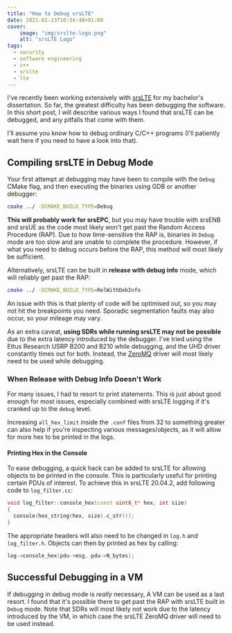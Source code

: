 ```yaml
---
title: "How to Debug srsLTE"
date: 2021-02-13T10:34:48+01:00
cover:
    image: "img/srslte-logo.png"
    alt: "srsLTE Logo"
tags:
  - security
  - software engineering
  - c++
  - srslte
  - lte
---
```


I've recently been working extensively with [srsLTE](https://github.com/srsLTE/srsLTE) for my bachelor's dissertation. So far, the greatest difficulty has been debugging the software. In this short post, I will describe various ways I found that srsLTE can be debugged, and any pitfalls that come with them.

I'll assume you know how to debug ordinary C/C++ programs (I'll patiently wait here if you need to have a look into that).

## Compiling srsLTE in Debug Mode

Your first attempt at debugging may have been to compile with the `Debug` CMake flag, and then executing the binaries using GDB or another debugger:

```bash
cmake ../ -DCMAKE_BUILD_TYPE=Debug
```

**This will probably work for srsEPC**, but you may have trouble with srsENB and srsUE as the code most likely won't get past the Random Access Procedure (RAP). Due to how time-sensitive the RAP is, binaries in `Debug` mode are too slow and are unable to complete the procedure. However, if what you need to debug occurs before the RAP, this method will most likely be sufficient.

Alternatively, srsLTE can be built in **release with debug info** mode, which will reliably get past the RAP:

```bash
cmake ../ -DCMAKE_BUILD_TYPE=RelWithDebInfo
```

An issue with this is that plenty of code will be optimised out, so you may not hit the breakpoints you need. Sporadic segmentation faults may also occur, so your mileage may vary.

As an extra caveat, **using SDRs while running srsLTE may not be possible** due to the extra latency introduced by the debugger. I've tried using the Ettus Research USRP B200 and B210 while debugging, and the UHD driver constantly times out for both. Instead, the [ZeroMQ](https://docs.srslte.com/en/latest/app_notes/source/zeromq/source/) driver will most likely need to be used while debugging.

### When Release with Debug Info Doesn't Work

For many issues, I had to resort to print statements. This is just about good enough for most issues, especially combined with srsLTE logging if it's cranked up to the `debug` level.

Increasing `all_hex_limit` inside the `.conf` files from 32 to something greater can also help if you're inspecting various messages/objects, as it will allow for more hex to be printed in the logs.

#### Printing Hex in the Console

To ease debugging, a quick hack can be added to srsLTE for allowing objects to be printed in the console. This is particularly useful for printing certain PDUs of interest. To achieve this in srsLTE 20.04.2, add following code to `log_filter.cc`:

```cpp
void log_filter::console_hex(const uint8_t* hex, int size)
{
  console(hex_string(hex, size).c_str());
}
```

The appropriate headers will also need to be changed in `log.h` and `log_filter.h`. Objects can then by printed as hex by calling:

```cpp
log->console_hex(pdu->msg, pdu->N_bytes);
```

## Successful Debugging in a VM

If debugging in debug mode is _really_ necessary, A VM can be used as a last resort. I found that it's possible there to get past the RAP with srsLTE built in `Debug` mode. Note that SDRs will most likely not work due to the latency introduced by the VM, in which case the srsLTE ZeroMQ driver will need to be used instead.
